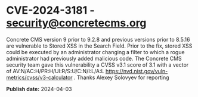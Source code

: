 # CVE-2024-3181 - security@concretecms.org

Concrete CMS version 9 prior to 9.2.8 and previous versions prior to 8.5.16 are vulnerable to Stored XSS in the Search Field. Prior to the fix, stored XSS could be executed by an administrator changing a filter to which a rogue administrator had previously added malicious code. The Concrete CMS security team gave this vulnerability a CVSS v3.1 score of 3.1 with a vector of  AV:N/AC:H/PR:H/UI:R/S:U/C:N/I:L/A:L https://nvd.nist.gov/vuln-metrics/cvss/v3-calculator . Thanks Alexey Solovyev for reporting



**Publish date:** 2024-04-03

